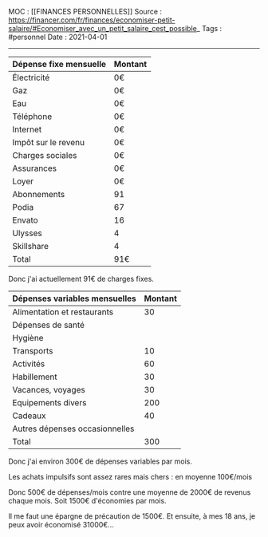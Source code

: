 MOC : [[FINANCES PERSONNELLES]]
Source : https://financer.com/fr/finances/economiser-petit-salaire/#Economiser_avec_un_petit_salaire_cest_possible_
Tags : #personnel 
Date : 2021-04-01
***

| Dépense fixe mensuelle | Montant |
| ---------------------- | ------- |
| Électricité            | 0€      |
| Gaz                    | 0€      |
| Eau                    | 0€      |
| Téléphone              | 0€      |
| Internet               | 0€      |
| Impôt sur le revenu    | 0€      |
| Charges sociales       | 0€      |
| Assurances             | 0€      |
| Loyer                  | 0€      |
| Abonnements            | 91      |
| Podia                  | 67      |
| Envato                 | 16      |
| Ulysses                | 4       |
| Skillshare             | 4       |
| Total                  | 91€     |                     

Donc j'ai actuellement 91€ de charges fixes. 

| Dépenses variables mensuelles  | Montant |
| ------------------------------ | ------- |
| Alimentation et restaurants    | 30      |
| Dépenses de santé              |         |
| Hygiène                        |         |
| Transports                     | 10      |
| Activités                      | 60      |
| Habillement                    | 30      |
| Vacances, voyages              | 30      |
| Equipements divers             | 200     |
| Cadeaux                        | 40      |
| Autres dépenses occasionnelles |         |
| Total                          | 300     |

Donc j'ai environ 300€ de dépenses variables par mois.
 
Les achats impulsifs sont assez rares mais chers : en moyenne 100€/mois

Donc 500€ de dépenses/mois contre une moyenne de 2000€ de revenus chaque mois. Soit 1500€ d'économies par mois.

Il me faut une épargne de précaution de 1500€.
Et ensuite, à mes 18 ans, je peux avoir économisé 31000€...
